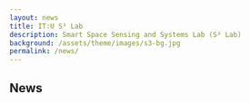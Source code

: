 ```yaml
---
layout: news
title: IT:U S³ Lab
description: Smart Space Sensing and Systems Lab (S³ Lab)
background: /assets/theme/images/s3-bg.jpg
permalink: /news/
---
```


## News